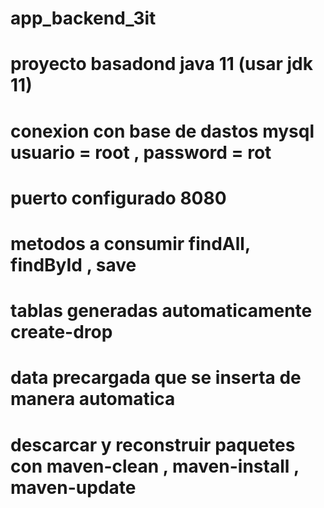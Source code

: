 # app_backend_3it

#  proyecto basadond java 11 (usar jdk 11)
# conexion con base de dastos mysql usuario = root , password = rot
# puerto configurado 8080
# metodos a consumir findAll, findById , save
# tablas generadas automaticamente create-drop
# data precargada que se inserta de manera automatica
# descarcar y reconstruir paquetes con maven-clean , maven-install , maven-update
